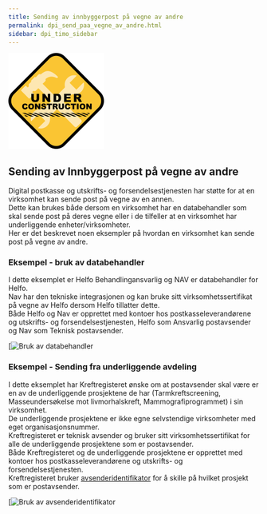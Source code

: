 ```yaml
---
title: Sending av innbyggerpost på vegne av andre
permalink: dpi_send_paa_vegne_av_andre.html
sidebar: dpi_timo_sidebar
---
```


![](/images/dpi/underarbeide.png)

## Sending av Innbyggerpost på vegne av andre

Digital postkasse og utskrifts- og forsendelsestjenesten har støtte for at en virksomhet kan sende
post på vegne av en annen.  
Dette kan brukes både dersom en virksomhet har en databehandler som skal
sende post på deres vegne eller i de tilfeller at en virksomhet har
underliggende enheter/virksomheter.  
Her er det beskrevet noen eksempler på hvordan en virksomhet kan sende
post på vegne av andre.

### Eksempel - bruk av databehandler

I dette eksemplet er Helfo Behandlingansvarlig og NAV er databehandler
for Helfo.  
Nav har den tekniske integrasjonen og kan bruke sitt
virksomhetssertifikat på vegne av Helfo dersom Helfo tillatter dette.  
Både Helfo og Nav er opprettet med kontoer hos postkasseleverandørene og utskrifts- og forsendelsestjenesten,
Helfo som Ansvarlig postavsender og Nav som Teknisk postavsender.

[![Bruk av databehandler](helfo_eksempel.png)

### Eksempel - Sending fra underliggende avdeling

I dette eksemplet har Kreftregisteret ønske om at postavsender skal være
er en av de underliggende prosjektene de har (Tarmkreftscreening,
Masseundersøkelse mot livmorhalskreft, Mammografiprogrammet) i sin
virksomhet.  
De underliggende prosjektene er ikke egne selvstendige virksomheter med
eget organisasjonsnummer.  
Kreftregisteret er teknisk avsender og bruker sitt virksomhetssertifikat
for alle de underliggende prosjektene som er postavsender.  
Både Kreftregisteret og de underliggende prosjektene er opprettet med
kontoer hos postkasseleverandørene og utskrifts- og forsendelsestjenesten.  
Kreftregisteret bruker
[avsenderidentifikator](avsenderidentifikator.html) for å skille på
hvilket prosjekt som er postavsender.

[![Bruk av avsenderidentifikator](kreftregister_eksempel.png)


